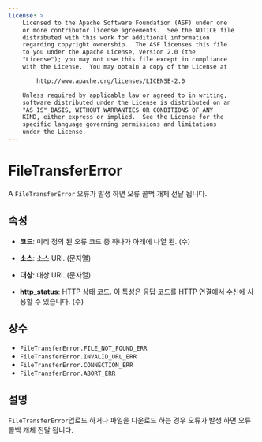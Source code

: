 ```yaml
---
license: >
    Licensed to the Apache Software Foundation (ASF) under one
    or more contributor license agreements.  See the NOTICE file
    distributed with this work for additional information
    regarding copyright ownership.  The ASF licenses this file
    to you under the Apache License, Version 2.0 (the
    "License"); you may not use this file except in compliance
    with the License.  You may obtain a copy of the License at

        http://www.apache.org/licenses/LICENSE-2.0

    Unless required by applicable law or agreed to in writing,
    software distributed under the License is distributed on an
    "AS IS" BASIS, WITHOUT WARRANTIES OR CONDITIONS OF ANY
    KIND, either express or implied.  See the License for the
    specific language governing permissions and limitations
    under the License.
---
```


# FileTransferError

A `FileTransferError` 오류가 발생 하면 오류 콜백 개체 전달 됩니다.

## 속성

*   **코드**: 미리 정의 된 오류 코드 중 하나가 아래에 나열 된. (수)

*   **소스**: 소스 URI. (문자열)

*   **대상**: 대상 URI. (문자열)

*   **http_status**: HTTP 상태 코드. 이 특성은 응답 코드를 HTTP 연결에서 수신에 사용할 수 있습니다. (수)

## 상수

*   `FileTransferError.FILE_NOT_FOUND_ERR`
*   `FileTransferError.INVALID_URL_ERR`
*   `FileTransferError.CONNECTION_ERR`
*   `FileTransferError.ABORT_ERR`

## 설명

`FileTransferError`업로드 하거나 파일을 다운로드 하는 경우 오류가 발생 하면 오류 콜백 개체 전달 됩니다.